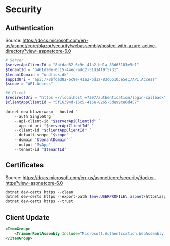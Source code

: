 # Security

## Authentication

Source: <https://docs.microsoft.com/en-us/aspnet/core/blazor/security/webassembly/hosted-with-azure-active-directory?view=aspnetcore-6.0>

```powershell
# Server
$serverApiClientId = "8bfdad82-6c9e-41a2-bd1a-83d65103e5e1"
$tenantId = "b461d90e-0c15-44ec-adc2-51d14f9f5731"
$tenantDomain = "ondfisk.dk"
$appIdUri = "api://8bfdad82-6c9e-41a2-bd1a-83d65103e5e1/API.Access"
$scope = "API.Access"

## Client
$redirectUri = "https =//localhost =7207/authentication/login-callback"
$clientAppClientId = "5f16394d-16c5-416e-8265-5de99ce6d457"

dotnet new blazorwasm --hosted `
    --auth SingleOrg `
    --api-client-id "$serverApiClientId" `
    --app-id-uri "$serverApiClientId" `
    --client-id "$clientAppClientId" `
    --default-scope "$scope" `
    --domain "$tenantDomain" `
    --output "MyApp" `
    --tenant-id "$tenantId"
```

## Certificates

Source: <https://docs.microsoft.com/en-us/aspnet/core/security/docker-https?view=aspnetcore-6.0>

```powershell
dotnet dev-certs https --clean
dotnet dev-certs https --export-path $env:USERPROFILE\.aspnet\https\aspnetapp.pfx --password localhost --trust
dotnet dev-certs https --trust
```

## Client Update

```xml
<ItemGroup>
    <TrimmerRootAssembly Include="Microsoft.Authentication.WebAssembly.Msal" />
</ItemGroup>
```
